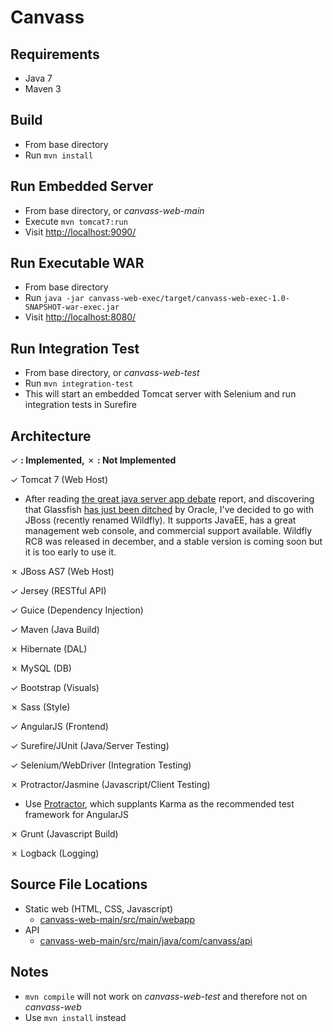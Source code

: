 Canvass
=======

Requirements
------------
- Java 7
- Maven 3

Build
------------
- From base directory
- Run ```mvn install```

Run Embedded Server
-------------------
- From base directory, or *canvass-web-main*
- Execute ```mvn tomcat7:run```
- Visit [http://localhost:9090/](http://localhost:9090/)

Run Executable WAR
----------------
- From base directory
- Run ```java -jar canvass-web-exec/target/canvass-web-exec-1.0-SNAPSHOT-war-exec.jar```
- Visit [http://localhost:8080/](http://localhost:8080/)

Run Integration Test
--------------------
- From base directory, or *canvass-web-test*
- Run ```mvn integration-test```
- This will start an embedded Tomcat server with Selenium and run integration tests in Surefire

Architecture
------------
&#x2713; **: Implemented,** &#x2717; **: Not Implemented**

&#x2713; Tomcat 7 (Web Host)
  - After reading [the great java server app debate](http://zeroturnaround.com/rebellabs/the-great-java-application-server-debate-with-tomcat-jboss-glassfish-jetty-and-liberty-profile/) report, and discovering that Glassfish [has just been ditched](http://www.zdnet.com/oracle-abandons-commercial-support-for-glassfish-jee-server-7000022945/) by Oracle, I've decided to go with JBoss (recently renamed Wildfly).  It supports JavaEE, has a great management web console, and commercial support available.  Wildfly RC8 was released in december, and a stable version is coming soon but it is too early to use it.

&#x2717; JBoss AS7 (Web Host)

&#x2713; Jersey (RESTful API)

&#x2713; Guice (Dependency Injection)

&#x2713; Maven (Java Build)

&#x2717; Hibernate (DAL)

&#x2717; MySQL (DB)

&#x2713; Bootstrap (Visuals)

&#x2717; Sass (Style)

&#x2713; AngularJS (Frontend)

&#x2713; Surefire/JUnit (Java/Server Testing)

&#x2713; Selenium/WebDriver (Integration Testing)

&#x2717; Protractor/Jasmine (Javascript/Client Testing)
- Use [Protractor](http://www.asgarddesigns.com.au/2013/11/end-to-end-testing-with-angularjs-protractor-grunt-and-maven/), which supplants Karma as the recommended test framework for AngularJS

&#x2717; Grunt (Javascript Build)

&#x2717; Logback (Logging)

Source File Locations
-----
- Static web (HTML, CSS, Javascript)
  - [canvass-web-main/src/main/webapp](canvass-web-main/src/main/webapp)
- API
  - [canvass-web-main/src/main/java/com/canvass/api](canvass-web-main/src/main/java/com/canvass/api)

Notes
-----
- ```mvn compile``` will not work on *canvass-web-test* and therefore not on *canvass-web*
- Use ```mvn install``` instead
